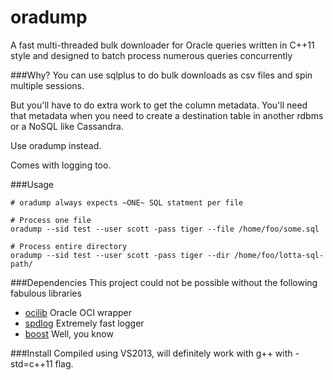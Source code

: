 oradump
=======

A fast multi-threaded bulk downloader for Oracle queries written in C++11 style and designed to batch process numerous queries concurrently

###Why?
You can use sqlplus to do bulk downloads as csv files and spin multiple sessions.  

But you'll have to do extra work to get the column metadata.
You'll need that metadata when you need to create a destination table in another rdbms or a NoSQL like Cassandra.

Use oradump instead.

Comes with logging too.

###Usage
```
# oradump always expects ~ONE~ SQL statment per file

# Process one file
oradump --sid test --user scott -pass tiger --file /home/foo/some.sql

# Process entire directory
oradump --sid test --user scott -pass tiger --dir /home/foo/lotta-sql-path/
```

###Dependencies
This project could not be possible without the following fabulous libraries
* [ocilib](http://orclib.sourceforge.net/) Oracle OCI wrapper
* [spdlog](https://github.com/gabime/spdlog) Extremely fast logger
* [boost](http://sourceforge.net/projects/boost/files/boost-binaries/) Well, you know

###Install
Compiled using VS2013, will definitely work with g++ with -std=c++11 flag.